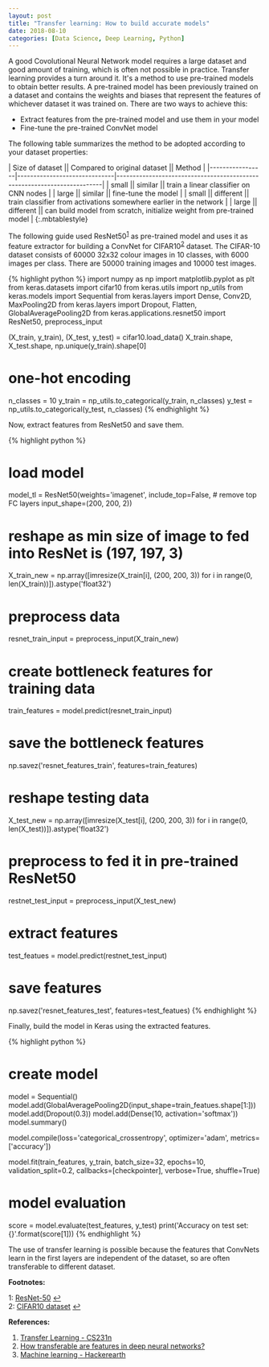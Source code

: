 ```yaml
---
layout: post
title: "Transfer learning: How to build accurate models"
date: 2018-08-10
categories: [Data Science, Deep Learning, Python]
---
```


A good Covolutional Neural Network model requires a large dataset and good amount of training, which is often not possible in practice. Transfer learning provides a turn around it. It's a method to use pre-trained models to obtain better results. A pre-trained model has been previously trained on a dataset and contains the weights and biases that represent the features of whichever dataset it was trained on. There are two ways to achieve this:

* Extract features from the pre-trained model and use them in your model
* Fine-tune the pre-trained ConvNet model

The following table summarizes the method to be adopted according to your dataset properties:

| Size of dataset || Compared to original dataset || Method                                                                  |
|-----------------|------------------------------|-------------------------------------------------------------------------|
| small           || similar                      || train a linear classifier on CNN nodes                                  |
| large           || similar                      || fine-tune the model                                                     |
| small           || different                     || train classifier from activations somewhere earlier in the network |
| large           || different                    || can build model from scratch, initialize weight from pre-trained model  |
{:.mbtablestyle}

The following guide used ResNet50<sup id="a1">[1](#myfootnote1)</sup> as pre-trained model and uses it as feature extractor for building a ConvNet for CIFAR10<sup id="a2">[2](#myfootnote2)</sup> dataset. The CIFAR-10 dataset consists of 60000 32x32 colour images in 10 classes, with 6000 images per class. There are 50000 training images and 10000 test images. 

{% highlight python %}
import numpy as np
import matplotlib.pyplot as plt
from keras.datasets import cifar10
from keras.utils import np_utils
from keras.models import Sequential
from keras.layers import Dense, Conv2D, MaxPooling2D
from keras.layers import Dropout, Flatten, GlobalAveragePooling2D
from keras.applications.resnet50 import ResNet50, preprocess_input

(X_train, y_train), (X_test, y_test) = cifar10.load_data() 
X_train.shape, X_test.shape, np.unique(y_train).shape[0]
# one-hot encoding
n_classes = 10
y_train = np_utils.to_categorical(y_train, n_classes)
y_test = np_utils.to_categorical(y_test, n_classes)
{% endhighlight %}

Now, extract features from ResNet50 and save them.

{% highlight python %}
# load model
model_tl = ResNet50(weights='imagenet',
                    include_top=False,  # remove top FC layers
                   input_shape=(200, 200, 2))

# reshape as min size of image to fed into ResNet is (197, 197, 3)
X_train_new = np.array([imresize(X_train[i], (200, 200, 3)) for i in range(0, len(X_train))]).astype('float32')
# preprocess data 
resnet_train_input = preprocess_input(X_train_new)
# create bottleneck features for training data
train_features = model.predict(resnet_train_input)
# save the bottleneck features
np.savez('resnet_features_train', features=train_features)

# reshape testing data
X_test_new = np.array([imresize(X_test[i], (200, 200,  3)) for i in range(0, len(X_test))]).astype('float32')
# preprocess to fed it in pre-trained ResNet50
restnet_test_input = preprocess_input(X_test_new)
# extract features
test_featues = model.predict(restnet_test_input)
# save features
np.savez('resnet_features_test', features=test_featues)
{% endhighlight %}

Finally, build the model in Keras using the extracted features.

{% highlight python %}
# create model
model = Sequential()
model.add(GlobalAveragePooling2D(input_shape=train_featues.shape[1:]))
model.add(Dropout(0.3))
model.add(Dense(10, activation='softmax'))
model.summary()

model.compile(loss='categorical_crossentropy',
             optimizer='adam',
             metrics=['accuracy'])

model.fit(train_features, y_train,
          batch_size=32, epochs=10,
         validation_split=0.2, callbacks=[checkpointer],
         verbose=True, shuffle=True)

# model evaluation
score = model.evaluate(test_features, y_test)
print('Accuracy on test set: {}'.format(score[1]))
{% endhighlight %}

The use of transfer learning is possible because the features that ConvNets learn in the first layers are independent of the dataset, so are often transferable to different dataset.

**Footnotes:**  

<a name="myfootnote1"></a>1: [ResNet-50](https://www.kaggle.com/keras/resnet50) [↩](#a1)  
<a name="myfootnote2"></a>2: [CIFAR10 dataset](https://www.cs.toronto.edu/~kriz/cifar.html) [↩](#a2)

**References:**  

1. [Transfer Learning - CS231n](http://cs231n.github.io/transfer-learning/)
2. [How transferable are features in deep neural networks?](https://arxiv.org/abs/1411.1792)
3. [Machine learning - Hackerearth](https://www.hackerearth.com/practice/machine-learning/)
